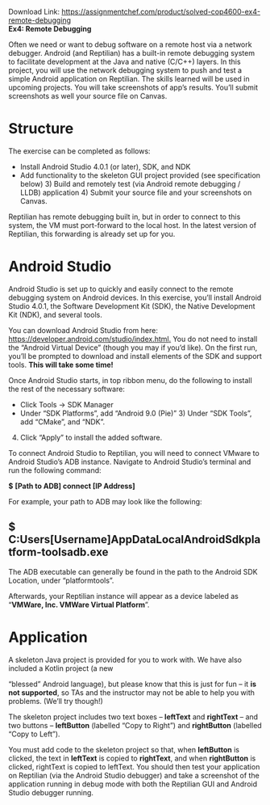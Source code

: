 Download Link: https://assignmentchef.com/product/solved-cop4600-ex4-remote-debugging
<br>
<strong>Ex4: Remote Debugging </strong>

Often we need or want to debug software on a remote host via a network debugger. Android (and Reptilian) has a built-in remote debugging system to facilitate development at the Java and native (C/C++) layers. In this project, you will use the network debugging system to push and test a simple Android application on Reptilian. The skills learned will be used in upcoming projects. You will take screenshots of app’s results. You’ll submit screenshots as well your source file on Canvas.

<h1>Structure</h1>

The exercise can be completed as follows:




<ul>

 <li>Install Android Studio 4.0.1 (or later), SDK, and NDK</li>

 <li>Add functionality to the skeleton GUI project provided (see specification below) 3) Build and remotely test (via Android remote debugging / LLDB) application 4) Submit your source file and your screenshots on Canvas.</li>

</ul>




Reptilian has remote debugging built in, but in order to connect to this system, the VM must port-forward to the local host. In the latest version of Reptilian, this forwarding is already set up for you.

<h1>Android Studio</h1>

Android Studio is set up to quickly and easily connect to the remote debugging system on Android devices. In this exercise, you’ll install Android Studio 4.0.1, the Software Development Kit (SDK), the Native Development Kit (NDK), and several tools.




You can download Android Studio from here: <a href="https://developer.android.com/studio/index.html">https://developer.android.com/studio/index.html</a><a href="https://developer.android.com/studio/index.html">.</a> You do not need to install the “Android Virtual Device” (though you may if you’d like). On the first run, you’ll be prompted to download and install elements of the SDK and support tools. <strong>This will take some time!</strong>




Once Android Studio starts, in top ribbon menu, do the following to install the rest of the necessary software:




<ul>

 <li>Click Tools → SDK Manager</li>

 <li>Under “SDK Platforms”, add “Android 9.0 (Pie)” 3) Under “SDK Tools”, add “CMake”, and “NDK”.</li>

</ul>

4) Click “Apply” to install the added software.










To connect Android Studio to Reptilian, you will need to connect VMware to Android Studio’s ADB instance. Navigate to Android Studio’s terminal and run the following command:




<strong>$</strong> <strong>[Path to ADB] connect [IP Address] </strong>

<strong> </strong>

For example, your path to ADB may look like the following:




<h2>$ C:Users[Username]AppDataLocalAndroidSdkplatform-toolsadb.exe</h2>

The ADB executable can generally be found in the path to the Android SDK Location, under “platformtools”.










Afterwards, your Reptilian instance will appear as a device labeled as “<strong>VMWare, Inc. VMWare Virtual Platform</strong>”.

<h1>Application</h1>

A skeleton Java project is provided for you to work with. We have also included a Kotlin project (a new

“blessed” Android language), but please know that this is just for fun – it <strong>is not supported</strong>, so TAs and the instructor may not be able to help you with problems. (We’ll try though!)




The skeleton project includes two text boxes – <strong>leftText</strong> and <strong>rightText</strong> – and two buttons – <strong>leftButton</strong> (labelled “Copy to Right”) and <strong>rightButton</strong> (labelled “Copy to Left”).




You must add code to the skeleton project so that, when <strong>leftButton</strong> is clicked, the text in <strong>leftText</strong> is copied to <strong>rightText</strong>, and when <strong>rightButton</strong> is clicked, rightText is copied to leftText. You should then test your application on Reptilian (via the Android Studio debugger) and take a screenshot of the application running in debug mode with both the Reptilian GUI and Android Studio debugger running.


